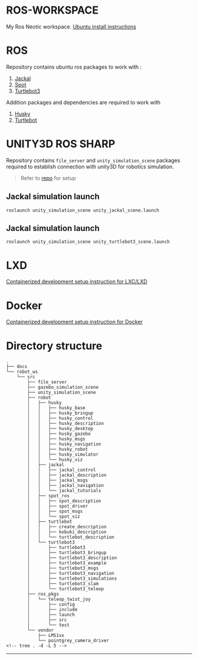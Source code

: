 ROS-WORKSPACE
=============

My Ros Neotic workspace. [Ubuntu install instructions][__NOETIC__]

# ROS

Repository contains ubuntu ros packages to work with :

1. [Jackal][__JACKAL__]
2. [Spot][__SPOT__]
3. [Turtlebot3][__TURTLEBOT3__]

Addition packages and dependencies are required to work with

1. [Husky][__HUSKY__]
2. [Turtlebot][__TURTLEBOT__]

# UNITY3D ROS SHARP

Repository contains `file_server` and `unity_simulation_scene` packages required to establish connection with unity3D for robotics simulation. 
> Refer to [repo][__GIT_UNITYSIM__] for setup

## Jackal simulation launch

`roslaunch unity_simulation_scene unity_jackal_scene.launch`

## Jackal simulation launch

`roslaunch unity_simulation_scene unity_turtlebot3_scene.launch`

# LXD

[Containerized development setup instruction for LXC/LXD][__DOC_LXD__]

# Docker

[Containerized development setup instruction for Docker][__DOC_DOCKER__]

# Directory structure

    .
    ├── docs
    └── robot_ws
        └── src
            ├── file_server
            ├── gazebo_simulation_scene
            ├── unity_simulation_scene
            ├── robot
            │   ├── husky
            │   │   ├── husky_base
            │   │   ├── husky_bringup
            │   │   ├── husky_control
            │   │   ├── husky_description
            │   │   ├── husky_desktop
            │   │   ├── husky_gazebo
            │   │   ├── husky_msgs
            │   │   ├── husky_navigation
            │   │   ├── husky_robot
            │   │   ├── husky_simulator
            │   │   └── husky_viz
            │   ├── jackal
            │   │   ├── jackal_control
            │   │   ├── jackal_description
            │   │   ├── jackal_msgs
            │   │   ├── jackal_navigation
            │   │   └── jackal_tutorials
            │   ├── spot_ros
            │   │   ├── spot_description
            │   │   ├── spot_driver
            │   │   ├── spot_msgs
            │   │   └── spot_viz
            │   ├── turtlebot
            │   │   ├── create_description
            │   │   ├── kobuki_description
            │   │   └── turtlebot_description
            │   └── turtlebot3
            │       ├── turtlebot3
            │       ├── turtlebot3_bringup
            │       ├── turtlebot3_description
            │       ├── turtlebot3_example
            │       ├── turtlebot3_msgs
            │       ├── turtlebot3_navigation
            │       ├── turtlebot3_simulations
            │       ├── turtlebot3_slam
            │       └── turtlebot3_teleop
            ├── ros_pkgs
            │   └── teleop_twist_joy
            │       ├── config
            │       ├── include
            │       ├── launch
            │       ├── src
            │       └── test
            └── vendor
                ├── LMS1xx
                └── pointgrey_camera_driver
    <!-- tree . -d -L 5 -->

---

[__NOETIC__]: https://wiki.ros.org/noetic/Installation/Ubuntu
[__JACKAL__]: https://github.com/jackal/jackal
[__SPOT__]: https://github.com/clearpathrobotics/spot_ros
[__TURTLEBOT3__]: https://github.com/ROBOTIS-GIT/turtlebot3
[__HUSKY__]: https://github.com/husky/
[__TURTLEBOT__]: https://github.com/turtlebot/turtlebot
[__GIT_UNITYSIM__]: EMPTY
[__DOC_LXD__]: ./docs/lxd.md
[__DOC_DOCKER__]: ./docs/docker.md

